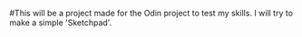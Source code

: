 #This will be a project made for the Odin project to test my skills. I will try to make a simple 'Sketchpad'.
